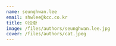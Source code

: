 ```yaml
---
name: seunghwan.lee
email: shwlee@kcc.co.kr
title: 이승환
image: /files/authors/seunghwan.lee.jpg
cover: /files/authors/cat.jpeg
---
```


